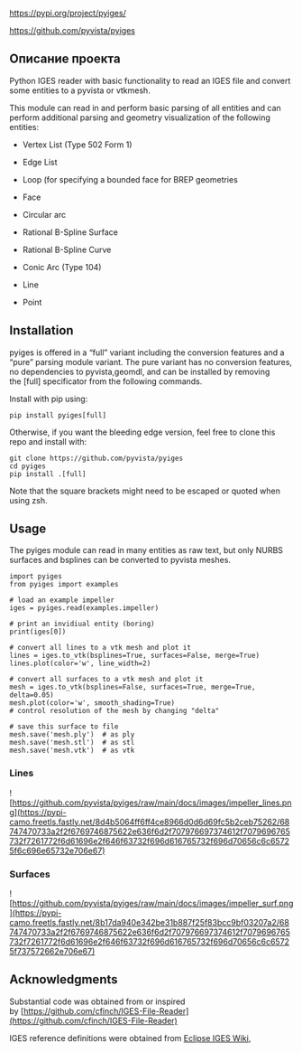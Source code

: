 https://pypi.org/project/pyiges/

https://github.com/pyvista/pyiges
## Описание проекта

Python IGES reader with basic functionality to read an IGES file and convert some entities to a pyvista or vtkmesh.

This module can read in and perform basic parsing of all entities and can perform additional parsing and geometry visualization of the following entities:

- Vertex List (Type 502 Form 1)
    
- Edge List
    
- Loop (for specifying a bounded face for BREP geometries
    
- Face
    
- Circular arc
    
- Rational B-Spline Surface
    
- Rational B-Spline Curve
    
- Conic Arc (Type 104)
    
- Line
    
- Point
    

## Installation

pyiges is offered in a “full” variant including the conversion features and a “pure” parsing module variant. The pure variant has no conversion features, no dependencies to pyvista,geomdl, and can be installed by removing the [full] specificator from the following commands.

Install with pip using:

```
pip install pyiges[full]
```

Otherwise, if you want the bleeding edge version, feel free to clone this repo and install with:

```
git clone https://github.com/pyvista/pyiges
cd pyiges
pip install .[full]
```

Note that the square brackets might need to be escaped or quoted when using zsh.

## Usage

The pyiges module can read in many entities as raw text, but only NURBS surfaces and bsplines can be converted to pyvista meshes.

```
import pyiges
from pyiges import examples

# load an example impeller
iges = pyiges.read(examples.impeller)

# print an invidiual entity (boring)
print(iges[0])

# convert all lines to a vtk mesh and plot it
lines = iges.to_vtk(bsplines=True, surfaces=False, merge=True)
lines.plot(color='w', line_width=2)

# convert all surfaces to a vtk mesh and plot it
mesh = iges.to_vtk(bsplines=False, surfaces=True, merge=True, delta=0.05)
mesh.plot(color='w', smooth_shading=True)
# control resolution of the mesh by changing "delta"

# save this surface to file
mesh.save('mesh.ply')  # as ply
mesh.save('mesh.stl')  # as stl
mesh.save('mesh.vtk')  # as vtk
```

### Lines

![https://github.com/pyvista/pyiges/raw/main/docs/images/impeller_lines.png](https://pypi-camo.freetls.fastly.net/8d4b5064ff6ff4ce8966d0d6d69fc5b2ceb75262/68747470733a2f2f6769746875622e636f6d2f707976697374612f7079696765732f7261772f6d61696e2f646f63732f696d616765732f696d70656c6c65725f6c696e65732e706e67)

### Surfaces

![https://github.com/pyvista/pyiges/raw/main/docs/images/impeller_surf.png](https://pypi-camo.freetls.fastly.net/8b17da940e342be31b887f25f83bcc9bf03207a2/68747470733a2f2f6769746875622e636f6d2f707976697374612f7079696765732f7261772f6d61696e2f646f63732f696d616765732f696d70656c6c65725f737572662e706e67)

## Acknowledgments

Substantial code was obtained from or inspired by [https://github.com/cfinch/IGES-File-Reader](https://github.com/cfinch/IGES-File-Reader)

IGES reference definitions were obtained from [Eclipse IGES Wiki](https://wiki.eclipse.org/IGES_file_Specification#Rational_B-Spline_Curve_.28Type_126.29),